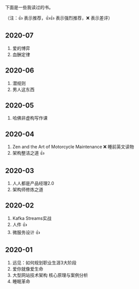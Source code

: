 下面是一些我读过的书。

（注：:+1: 表示推荐，:+1::+1: 表示强烈推荐，:x: 表示差评）
## 2020-07
1. 爱的博弈
1. 血酬定律

## 2020-06
1. 潜规则
1. 男人这东西

## 2020-05
1. 哈佛非虚构写作课

## 2020-04
1. Zen and the Art of Motorcycle Maintenance :x: 睡前英文读物
1. 架构整洁之道 :+1:

## 2020-03
1. 人人都是产品经理2.0
1. 架构师修炼之道

## 2020-02
1. Kafka Streams实战
1. 人件 :+1:
1. 微服务设计 :+1:

## 2020-01
1. 远见：如何规划职业生涯3大阶段
1. 爱你就像爱生命
1. 大型网站技术架构 核心原理与案例分析
1. 睡眠革命
